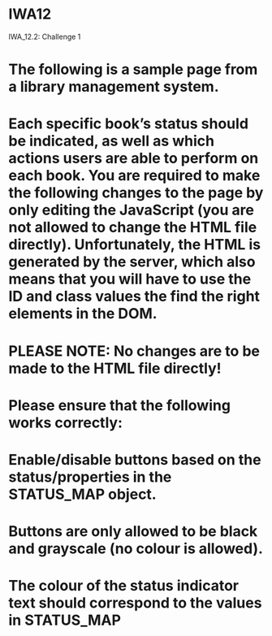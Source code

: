 # IWA12
IWA_12.2: Challenge 1
# The following is a sample page from a library management system.

# Each specific book’s status should be indicated, as well as which actions users are able to perform on each book. You are required to make the following changes to the page by only editing the JavaScript (you are not allowed to change the HTML file directly). Unfortunately, the HTML is generated by the server, which also means that you will have to use the ID and class values the find the right elements in the DOM.

# PLEASE NOTE: No changes are to be made to the HTML file directly!

# Please ensure that the following works correctly:

# Enable/disable buttons based on the status/properties in the STATUS_MAP object.
# Buttons are only allowed to be black and grayscale (no colour is allowed).
# The colour of the status indicator text should correspond to the values in STATUS_MAP